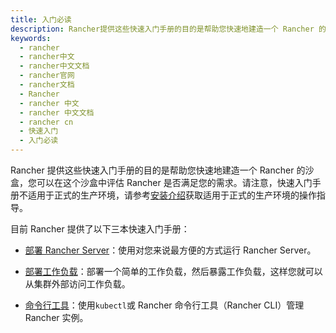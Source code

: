 ```yaml
---
title: 入门必读
description: Rancher提供这些快速入门手册的目的是帮助您快速地建造一个 Rancher 的沙盒，您可以在这个沙盒中评估 Rancher 是否满足您的需求。请注意，快速入门手册不适用于正式的生产环境，请参考[安装介绍](/docs/rancher2.5/installation/)获取适用于正式的生产环境的操作指导。
keywords:
  - rancher
  - rancher中文
  - rancher中文文档
  - rancher官网
  - rancher文档
  - Rancher
  - rancher 中文
  - rancher 中文文档
  - rancher cn
  - 快速入门
  - 入门必读
---
```


Rancher 提供这些快速入门手册的目的是帮助您快速地建造一个 Rancher 的沙盒，您可以在这个沙盒中评估 Rancher 是否满足您的需求。请注意，快速入门手册不适用于正式的生产环境，请参考[安装介绍](/docs/rancher2.5/installation/)获取适用于正式的生产环境的操作指导。

目前 Rancher 提供了以下三本快速入门手册：

- [部署 Rancher Server](/docs/rancher2.5/quick-start-guide/deployment/)：使用对您来说最方便的方式运行 Rancher Server。

- [部署工作负载](/docs/rancher2.5/quick-start-guide/workload/)：部署一个简单的工作负载，然后暴露工作负载，这样您就可以从集群外部访问工作负载。

- [命令行工具](/docs/rancher2.5/quick-start-guide/cli/)：使用`kubectl`或 Rancher 命令行工具（Rancher CLI）管理 Rancher 实例。
